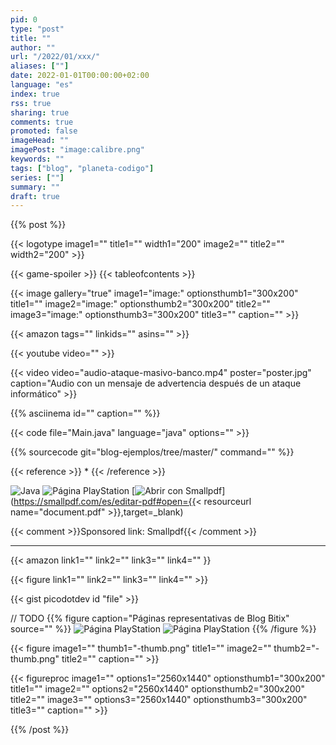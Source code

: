 ```yaml
---
pid: 0
type: "post"
title: ""
author: ""
url: "/2022/01/xxx/"
aliases: [""]
date: 2022-01-01T00:00:00+02:00
language: "es"
index: true
rss: true
sharing: true
comments: true
promoted: false
imageHead: ""
imagePost: "image:calibre.png"
keywords: ""
tags: ["blog", "planeta-codigo"]
series: [""]
summary: ""
draft: true
---
```


{{% post %}}

{{< logotype image1="" title1="" width1="200" image2="" title2="" width2="200" >}}

{{< game-spoiler >}}
{{< tableofcontents >}}

{{< image
    gallery="true"
    image1="image:" optionsthumb1="300x200" title1=""
    image2="image:" optionsthumb2="300x200" title2=""
    image3="image:" optionsthumb3="300x200" title3=""
    caption="" >}}

{{< amazon
    tags=""
    linkids=""
    asins="" >}}

{{< youtube
    video="" >}}

{{< video
    video="audio-ataque-masivo-banco.mp4" poster="poster.jpg"
    caption="Audio con un mensaje de advertencia después de un ataque informático" >}}

{{% asciinema id="" caption="" %}}

{{< code file="Main.java" language="java" options="" >}}

{{% sourcecode git="blog-ejemplos/tree/master/" command="" %}}

{{< reference >}}
*
{{< /reference >}}

![](url=logotype:java.svg:java.svg,size=200x200,gallery=true "Java")
![](url=resource:playstation-1.png,size=200x200,gallery=true "Página PlayStation")
[![](url=asset:/assets/images/misc/open-with-smallpdf-es.svg,size=200x40 "Abrir con Smallpdf")](https://smallpdf.com/es/editar-pdf#open={{< resourceurl name="document.pdf" >}},target=_blank)

{{< comment >}}Sponsored link: Smallpdf{{< /comment >}}

---

{{< amazon
    link1=""
    link2=""
    link3=""
    link4="" }}

{{< figure
    link1=""
    link2=""
    link3=""
    link4="" >}}

{{< gist picodotdev id "file" >}}

// TODO
{{% figure caption="Páginas representativas de Blog Bitix" source="" %}}
    ![](url=resource:playstation-1.png,size=300x200,gallery=true "Página PlayStation")
    ![](url=resource:playstation-2.png,size=300x200,gallery=true "Página PlayStation")
{{% /figure %}}

{{< figure
    image1="" thumb1="-thumb.png" title1=""
    image2="" thumb2="-thumb.png" title2=""
    caption="" >}}

{{< figureproc
    image1="" options1="2560x1440" optionsthumb1="300x200" title1=""
    image2="" options2="2560x1440" optionsthumb2="300x200" title2=""
    image3="" options3="2560x1440" optionsthumb3="300x200" title3=""
    caption="" >}}

{{% /post %}}
